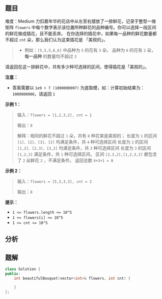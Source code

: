 
## 题目
难度：Medium
力扣嘉年华的花店中从左至右摆放了一排鲜花，记录于整型一维矩阵 `flowers` 中每个数字表示该位置所种鲜花的品种编号。你可以选择一段区间的鲜花做成插花，且不能丢弃。
在你选择的插花中，如果每一品种的鲜花数量都不超过 `cnt` 朵，那么我们认为这束插花是 「美观的」。
> - 例如：`[5,5,5,6,6]` 中品种为 `5` 的花有 `3` 朵， 品种为 `6` 的花有 `2` 朵，**每一品种** 的数量均不超过 `3`

请返回在这一排鲜花中，共有多少种可选择的区间，使得插花是「美观的」。

**注意：**
- 答案需要以 `1e9 + 7 (1000000007)` 为底取模，如：计算初始结果为：`1000000008`，请返回 `1`

**示例 1：**
>输入：`flowers = [1,2,3,2], cnt = 1`
>
>输出：`8`
>
>解释：相同的鲜花不超过 `1` 朵，共有 `8` 种花束是美观的；
>长度为 `1` 的区间 `[1]、[2]、[3]、[2]` 均满足条件，共 `4` 种可选择区间
>长度为 `2` 的区间 `[1,2]、[2,3]、[3,2]` 均满足条件，共 `3` 种可选择区间
>长度为 `3` 的区间 `[1,2,3]` 满足条件，共 `1` 种可选择区间。
>区间 `[2,3,2],[1,2,3,2]` 都包含了 `2` 朵鲜花 `2` ，不满足条件。
>返回总数 `4+3+1 = 8`

**示例 2：**
>输入：`flowers = [5,3,3,3], cnt = 2`
>
>输出：`8`

**提示：**
- `1 <= flowers.length <= 10^5`
- `1 <= flowers[i] <= 10^5`
- `1 <= cnt <= 10^5`
## 分析

## 题解
```cpp
class Solution {
public:
    int beautifulBouquet(vector<int>& flowers, int cnt) {

    }
};
```